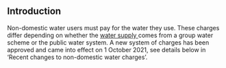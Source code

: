 ##  Introduction

Non-domestic water users must pay for the water they use. These charges differ
depending on whether the [ water supply
](https://www.citizensinformation.ie/en/environment/water_services/water_supply.html)
comes from a group water scheme or the public water system. A new system of
charges has been approved and came into effect on 1 October 2021, see details
below in ‘Recent changes to non-domestic water charges’.
